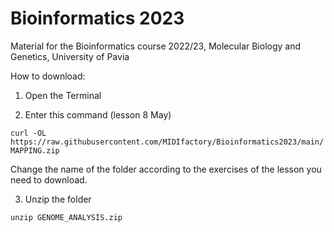 # Bioinformatics 2023
Material for the Bioinformatics course 2022/23, Molecular Biology and Genetics, University of Pavia


How to download:
1. Open the Terminal

2. Enter this command (lesson 8 May)

`
curl -OL  https://raw.githubusercontent.com/MIDIfactory/Bioinformatics2023/main/MAPPING.zip
`

Change the name of the folder according to the exercises of the lesson you need to download.



3. Unzip the folder

`
unzip GENOME_ANALYSIS.zip
`
 
